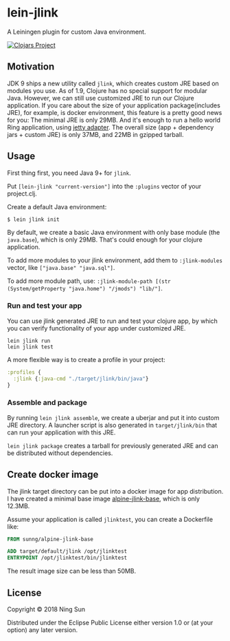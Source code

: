 # lein-jlink

A Leiningen plugin for custom Java environment.

[![Clojars
Project](https://img.shields.io/clojars/v/lein-jlink.svg)](https://clojars.org/lein-jlink)

## Motivation

JDK 9 ships a new utility called `jlink`, which creates custom JRE
based on modules you use. As of 1.9, Clojure has no special support
for modular Java. However, we can still use customized JRE to run our
Clojure application. If you care about the size of your application
package(includes JRE), for example, is docker environment, this
feature is a pretty good news for you: The minimal JRE is only
29MB. And it's enough to run a hello world Ring application, using
[jetty adapter](https://github.com/sunng87/ring-jetty9-adapter). The
overall size (app + dependency jars + custom JRE) is only 37MB, and
22MB in gzipped tarball.

## Usage

First thing first, you need Java 9+ for `jlink`.

Put `[lein-jlink "current-version"]` into the `:plugins` vector of
your project.clj.

Create a default Java environment:

```
$ lein jlink init
```

By default, we create a basic Java environment with only base module
(the `java.base`), which is only 29MB. That's could enough for your
clojure application.

To add more modules to your jlink environment, add them to
`:jlink-modules` vector, like `["java.base" "java.sql"]`.

To add more module path, use:
`:jlink-module-path [(str (System/getProperty "java.home") "/jmods")
"lib/"]`.

### Run and test your app

You can use jlink generated JRE to run and test your clojure app, by
which you can verify functionality of your app under customized JRE.

```
lein jlink run
lein jlink test
```

A more flexible way is to create a profile in your project:

```clj
:profiles {
  :jlink {:java-cmd "./target/jlink/bin/java"}
}
```

### Assemble and package

By running `lein jlink assemble`, we create a uberjar and put it into
custom JRE directory. A launcher script is also generated in
`target/jlink/bin` that can run your application with this JRE.

`lein jlink package` creates a tarball for previously generated JRE
and can be distributed without dependencies.

## Create docker image

The jlink target directory can be put into a docker image for app
distribution. I have created a minimal base image
[alpine-jlink-base](https://github.com/sunng87/alpine-jlink-base),
which is only 12.3MB.

Assume your application is called `jlinktest`, you can create a
Dockerfile like:

```Dockerfile
FROM sunng/alpine-jlink-base

ADD target/default/jlink /opt/jlinktest
ENTRYPOINT /opt/jlinktest/bin/jlinktest
```

The result image size can be less than 50MB.

## License

Copyright © 2018 Ning Sun

Distributed under the Eclipse Public License either version 1.0 or (at
your option) any later version.
